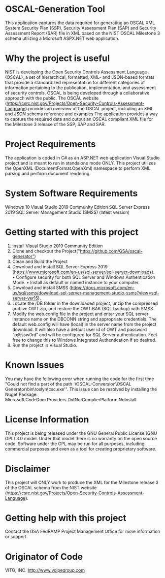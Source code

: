 
# OSCAL-Generation Tool
This application captures the data required for generating an OSCAL XML System Security Plan (SSP), Security Assessment Plan (SAP) and Security Assessment Report (SAR) file in XML based on the NIST OSCAL Milestone 3 schema utilizing a Microsoft ASPX.NET web application.  
# Why the project is useful
NIST is developing the Open Security Controls Assessment Language (OSCAL), a set of hierarchical, formatted, XML- and JSON-based formats that provide a standardized representation for different categories of information pertaining to the publication, implementation, and assessment of security controls. OSCAL is being developed through a collaborative approach with the public. The OSCAL website (https://csrc.nist.gov/Projects/Open-Security-Controls-Assessment-Language) provides an overview of the OSCAL project, including an XML and JSON schema reference and examples
The application provides a way to capture the required data and output an OSCAL compliant XML file for the Milestone 3 release of the SSP, SAP and SAR.
# Project Requirements
The application is coded in C# as an ASP.NET web application Visual Studio project and is meant to run in standalone mode ONLY.   This project utilizes the OpenXML (DocumentFormat.OpenXml) namespace to perform XML parsing and perform document rendering.
# System Software Requirements
Windows 10
Visual Studio 2019 Community Edition
SQL Server Express 2019
SQL Server Management Studio (SMSS) (latest version)

# Getting started with this project
1. Install Visual Studio 2019 Community Edition
2. Clone and checkout the Project("https://github.com/GSA/oscal-generator”)
3. Clean and Build the Project
4. Download and install SQL Server Express 2019 (https://www.microsoft.com/en-us/sql-server/sql-server-downloads).   
•	Configure security for both SQL Server and Windows Authentication Mode.
•	Install as default or named instance to your computer.
5. Download and install SMSS (https://docs.microsoft.com/en-us/sql/ssms/download-sql-server-management-studio-ssms?view=sql-server-ver15).
6. Locate the /DB folder in the downloaded project, unzip the compressed archive OWT.zip, and restore the OWT.BAK (SQL backup) with SMSS.
7. Modify the web.config file in the project and enter your SQL server instance name on the DBCONN string and appropriate credentials.   The default web.config will have (local) in the server name from the project download.  It will also have a default user id of OWT and password “p@ssw0rd” and will be configured for SQL Server authentication.   Feel free to change this to Windows Integrated Authentication if so desired.
8.  Run the project in Visual Studio.


# Known Issues
You may have the following error when running the code for the first time
"Could not find a part of the path '\OSCAL-Conversion\OSCAL Generator\bin\roslyn\csc.exe'".
This issue can be resolved by installing the Nuget Package:  Microsoft.CodeDom.Providers.DotNetComplierPlatform.NoInstall
# License Information
This project is being released under the GNU General Public License (GNU GPL) 3.0 model. Under that model there is no warranty on the open source code.   Software under the GPL may be run for all purposes, including commercial purposes and even as a tool for creating proprietary software.
# Disclaimer
This project will ONLY work to produce the XML for the Milestone release 3 of the OSCAL schema from the NIST website (https://csrc.nist.gov/Projects/Open-Security-Controls-Assessment-Language).
# Getting help with this project
Contact the GSA FedRAMP Project Management Office for more information or support.
# Originator of Code
VITG, INC.  http://www.volpegroup.com

